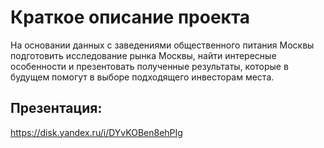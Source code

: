 # Краткое описание проекта
На основании данных с заведениями общественного питания Москвы подготовить исследование рынка Москвы, найти интересные особенности и презентовать полученные результаты, которые в будущем помогут в выборе подходящего инвесторам места.
## Презентация: 
https://disk.yandex.ru/i/DYvKOBen8ehPIg
